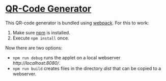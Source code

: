 [QR-Code Generator](https://www.math.uni-bielefeld.de/~jgeuenich/qr-gen/)
=========================================================================

This QR-code generator is bundled using [webpack](https://webpack.js.org/). For this to work:

  1. Make sure [npm](https://www.npmjs.com/) is installed.
  2. Execute `npm install` once.

Now there are two options:

  * `npm run debug` runs the applet on a local webserver *http://localhost:8080/*.
  * `npm run build` creates files in the directory *dist* that can be copied to a webserver.

